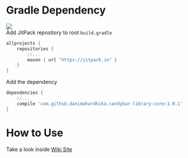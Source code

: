 # Gradle Dependency
[![](https://jitpack.io/v/danimahardhika/candybar-library.svg)](https://jitpack.io/#danimahardhika/candybar-library)
<br>Add JitPack repository to root ```build.gradle```
```groovy
allprojects {
    repositories {
        //...
        maven { url "https://jitpack.io" }
    }
}
```
Add the dependency
```groovy
dependencies {
    //...
    compile 'com.github.danimahardhika.candybar-library:core:1.0.1'
}
```
# How to Use
Take a look inside <a href="https://github.com/danimahardhika/candybar-library/wiki" target="_blank">Wiki Site</a>
